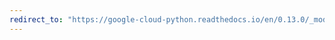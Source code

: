 ```yaml
---
redirect_to: "https://google-cloud-python.readthedocs.io/en/0.13.0/_modules/gcloud/pubsub/iam.html"
---
```

